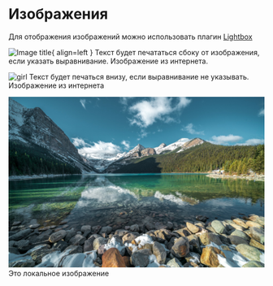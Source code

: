 # Изображения
Для отображения изображений можно использовать плагин [Lightbox](https://squidfunk.github.io/mkdocs-material/reference/images/)

![Image title](https://dummyimage.com/600x400/eee/aaa){ align=left }
Текст будет печататься сбоку от изображения, если указать выравнивание. Изображение из интернета.


![girl](https://biati-digital.github.io/glightbox/demo/img/large/gm1.jpg)
Текст будет печаться внизу, если выравнивание не указывать. Изображение из интернета


![test](Image/1.jpg)
Это локальное изображение 
